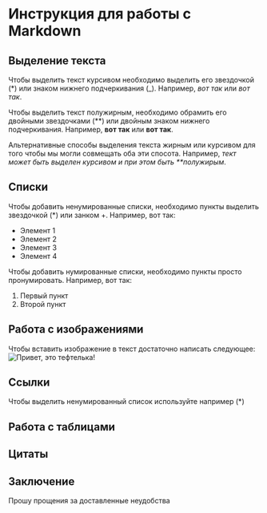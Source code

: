 # Инструкция для работы с Markdown

## Выделение текста

Чтобы выделить текст курсивом необходимо выделить его звездочкой (*) или знаком нижнего подчеркивания (_). Например, *вот так* или _вот так_.

Чтобы выделить текст полужирным, необходимо обрамить его двойными звездочками (**) или двойным знаком нижнего подчеркивания. Например, **вот так** или __вот так__.

Альтернативные способы выделения текста жирным или курсивом для того чтобы мы могли совмещать оба эти спосота. Например, _тект может быть выделен курсивом и при этом быть **полужирым_.

## Списки

Чтобы добавить ненумированные списки, необходимо пункты выделить звездочкой (*) или занком +. Например, вот так:
* Элемент 1
* Элемент 2
* Элемент 3
* Элемент 4

Чтобы добавить нумированные списки, необходимо пункты просто пронумировать. Например, вот так:
1. Первый пункт
2. Второй пункт

## Работа с изображениями

Чтобы вставить изображение в текст достаточно написать следующее: ![Привет, это тефтелька!](teftelka.jpg)

## Ссылки
Чтобы выделить ненумированный список используйте например (*)
## Работа с таблицами

## Цитаты

## Заключение
Прошу прощения за доставленные неудобства